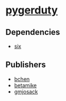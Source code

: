 # [pygerduty](https://pypi.org/project/pygerduty)

## Dependencies
- [six](packages/s/six.md)



## Publishers
- [bchen](https://pypi.org/user/bchen)
- [betamike](https://pypi.org/user/betamike)
- [gmjosack](https://pypi.org/user/gmjosack)

